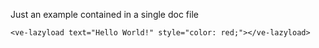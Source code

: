Just an example contained in a single doc file

    <ve-lazyload text="Hello World!" style="color: red;"></ve-lazyload>
